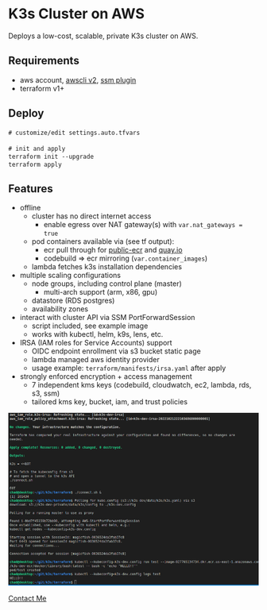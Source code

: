 # K3s Cluster on AWS
Deploys a low-cost, scalable, private K3s cluster on AWS.

## Requirements
* aws account, [awscli v2](https://docs.aws.amazon.com/cli/latest/userguide/getting-started-install.html), [ssm plugin](https://docs.aws.amazon.com/systems-manager/latest/userguide/session-manager-working-with-install-plugin.html#install-plugin-linux)
* terraform v1+

## Deploy
```shell
# customize/edit settings.auto.tfvars

# init and apply
terraform init --upgrade
terraform apply
```

## Features
* offline
  * cluster has no direct internet access
    * enable egress over NAT gateway(s) with `var.nat_gateways = true`
  * pod containers available via (see tf output):
    * ecr pull through for [public-ecr](https://gallery.ecr.aws/docker) and [quay.io](https://quay.io/search)
    * codebuild => ecr mirroring (`var.container_images`)
  * lambda fetches k3s installation dependencies
* multiple scaling configurations
  * node groups, including control plane (master)
    * multi-arch support (arm, x86, gpu)
  * datastore (RDS postgres)
  * availability zones
* interact with cluster API via SSM PortForwardSession
  * script included, see example image
  * works with kubectl, helm, k9s, lens, etc.
* IRSA (IAM roles for Service Accounts) support
  * OIDC endpoint enrollment via s3 bucket static page
  * lambda managed aws identity provider
  * usage example: `terraform/manifests/irsa.yaml` after apply
* strongly enforced encryption + access management
  * 7 independent kms keys (codebuild, cloudwatch, ec2, lambda, rds, s3, ssm)
  * tailored kms key, bucket, iam, and trust policies

![Output](k3s.png)

[Contact Me](https://discord.gg/sB9dUaj9jt)
